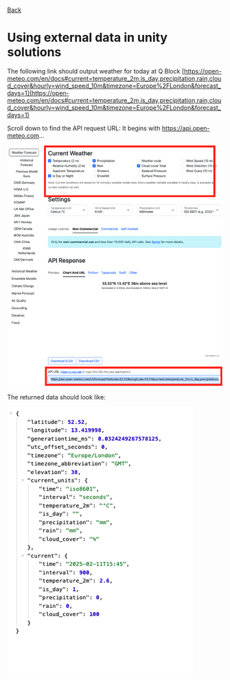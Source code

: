 [Back](https://uwetom.github.io/media-production-worksheets/wk15-using-external-data)

# Using external data in unity solutions

The following link should output weather for today at Q Block
[https://open-meteo.com/en/docs#current=temperature_2m,is_day,precipitation,rain,cloud_cover&hourly=wind_speed_10m&timezone=Europe%2FLondon&forecast_days=1](https://open-meteo.com/en/docs#current=temperature_2m,is_day,precipitation,rain,cloud_cover&hourly=wind_speed_10m&timezone=Europe%2FLondon&forecast_days=1)

Scroll down to find the API request URL: It begins with https://api.open-meteo.com...

![enter image description here](https://raw.githubusercontent.com/uwetom/media-production-worksheets/master/wk15-using-external-data/images/meteo-api-3.png)

The returned data should look like:

![enter image description here](https://raw.githubusercontent.com/uwetom/media-production-worksheets/master/wk15-using-external-data/images/meteo-api-2.png)





<!--stackedit_data:
eyJoaXN0b3J5IjpbLTE0MzcxMjY4NSwtNzMxOTQ4MTI1LC0xND
k4MDE0NzIyLDEyMzk3MjAxMjEsMjc4MTA2MTA0LDEwMzEzNTU2
NzcsLTExOTYwMDk0NjRdfQ==
-->